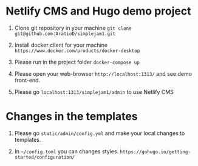 # Netlify CMS and Hugo demo project

1. Clone git repository in your machine
`git clone git@github.com:AratioD/simplejam1.git`

2. Install docker client for your machine `https://www.docker.com/products/docker-desktop`

3. Please run in the project folder `docker-compose up`

4. Please open your web-browser `http://localhost:1313/` and see demo front-end.

5. Please go `localhost:1313/simplejam1/admin` to use Netlify CMS

# Changes in the templates

1. Please go `static/admin/config.yml` and make your local changes to templates.

2. In `~/config.toml` you can changes styles. `https://gohugo.io/getting-started/configuration/`




